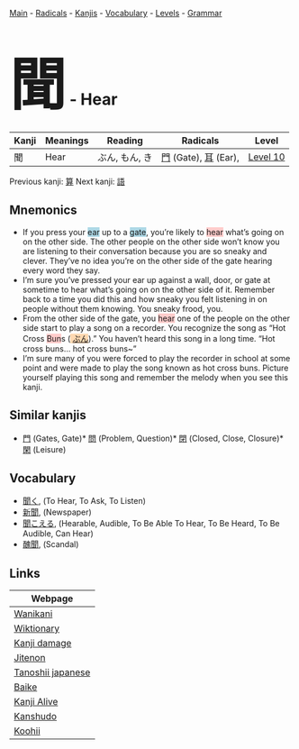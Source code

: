 <style> bigfont {font-size: 100px}</style>
[Main](../index.md) -
[Radicals](../radicals.md) -
[Kanjis](../kanjis.md) -
[Vocabulary](../vocabulary.md) -
[Levels](../levels.md) -
[Grammar](../grammar.md)
# <bigfont> 聞</bigfont> - Hear 

| Kanji | Meanings | Reading | Radicals | Level |
| --- | --- | --- | --- | --- |
| 聞 | Hear | ぶん, もん, き | [門](../radicals/門.md) (Gate), [耳](../radicals/耳.md) (Ear),  | [Level 10](../levels/wk_level10.md) |

Previous kanji: [算](算.md) Next kanji: [語](語.md) 

## Mnemonics
 * If you press your <span style="background-color:#ADD8E6"> ear</span> up to a <span style="background-color:#ADD8E6"> gate</span>, you’re likely to <span style="background-color:#ffcccb"> hear</span> what’s going on on the other side. The other people on the other side won’t know you are listening to their conversation because you are so sneaky and clever. They’ve no idea you’re on the other side of the gate hearing every word they say.
* I’m sure you’ve pressed your ear up against a wall, door, or gate at sometime to hear what’s going on on the other side of it. Remember back to a time you did this and how sneaky you felt listening in on people without them knowing. You sneaky frood, you.
* From the other side of the gate, you <span style="background-color:#ffcccb"> hear</span> one of the people on the other side start to play a song on a recorder. You recognize the song as “Hot Cross <span style="background-color:#ffcccb"> Bun</span>s (<span style="background-color:#fed8b1"> [ぶん](https://jisho.org/search/ぶん)</span>).” You haven’t heard this song in a long time. “Hot cross buns… hot cross buns~”
* I’m sure many of you were forced to play the recorder in school at some point and were made to play the song known as hot cross buns. Picture yourself playing this song and remember the melody when you see this kanji.


## Similar kanjis
 * [門](門.md) (Gates, Gate)* [問](問.md) (Problem, Question)* [閉](閉.md) (Closed, Close, Closure)* [閑](閑.md) (Leisure)


## Vocabulary
 * [聞く](../vocabulary/聞.md), (To Hear, To Ask, To Listen)
* [新聞](../vocabulary/聞.md), (Newspaper)
* [聞こえる](../vocabulary/聞.md), (Hearable, Audible, To Be Able To Hear, To Be Heard, To Be Audible, Can Hear)
* [醜聞](../vocabulary/聞.md), (Scandal)



## Links 

| Webpage |
| --- |
| [Wanikani          ](https://www.wanikani.com/kanji/聞) |
| [Wiktionary        ](https://en.wiktionary.org/wiki/聞) |
| [Kanji damage      ](http://www.kanjidamage.com/kanji/search?utf8=✓&q=聞) |
| [Jitenon           ](https://jitenon.com/kanji/聞) |
| [Tanoshii japanese ](https://www.tanoshiijapanese.com/dictionary/kanji.cfm?k=聞) |
| [Baike             ](https://baike.baidu.com/item/聞) |
| [Kanji Alive       ](https://app.kanjialive.com/聞) |
| [Kanshudo          ](https://www.kanshudo.com/searchmn?q=聞) |
| [Koohii            ](https://kanji.koohii.com/study/kanji/聞) |
